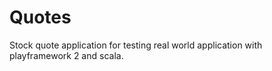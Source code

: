 Quotes
======

Stock quote application for testing real world application with playframework 2 and scala.